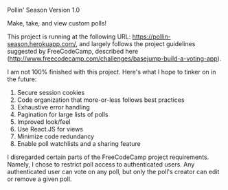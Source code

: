 Pollin' Season Version 1.0

Make, take, and view custom polls!

This project is running at the following URL: https://pollin-season.herokuapp.com/, and largely follows the project guidelines suggested by FreeCodeCamp, described here (http://www.freecodecamp.com/challenges/basejump-build-a-voting-app).

I am not 100% finished with this project. Here's what I hope to tinker on in the future:
1. Secure session cookies
2. Code organization that more-or-less follows best practices
3. Exhaustive error handling
4. Pagination for large lists of polls
5. Improved look/feel
6. Use React.JS for views
7. Minimize code redundancy
8. Enable poll watchlists and a sharing feature

I disregarded certain parts of the FreeCodeCamp project requirements. Namely, I chose to restrict poll access to authenticated users. Any authenticated user can vote on any poll, but only the poll's creator can edit or remove a given poll.
